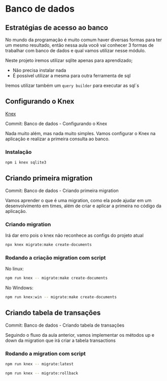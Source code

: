 # Banco de dados

## Estratégias de acesso ao banco

No mundo da programação é muito comum haver diversas formas para ter um mesmo resultado, então nessa aula você vai conhecer 3 formas de trabalhar com banco de dados e qual vamos utilizar nesse módulo.

Neste projeto iremos utilizar sqlite apenas para aprendizado;

- Não precisa instalar nada
- É possível utilizar a mesma para outra ferramenta de sql

Iremos utilizar também um `query builder` para executar as sql´s

## Configurando o Knex

[Knex](https://knexjs.org/)

Commit: Banco de dados - Configurando o Knex

Nada muito além, mas nada muito simples. Vamos configurar o Knex na aplicação e realizar a primeira consulta ao banco.

### Instalação

```bash
npm i knex sqlite3
```

## Criando primeira migration

Commit: Banco de dados - Criando primeira migration

Vamos aprender o que é uma migration, como ela pode ajudar em um desenvolvimento em times, além de criar e aplicar a primeira no código da aplicação.

### Criando migration

Irá dar erro pois o knex não reconhece as configs do projeto atual

```bash
npx knex migrate:make create-documents
```

### Rodando a criação migration com script

No linux:

```bash
npm run knex -- migrate:make create-documents
```

No Windows:

```bash
npm run knex:win -- migrate:make create-documents
```

## Criando tabela de transações

Commit: Banco de dados - Criando tabela de transações

Seguindo o fluxo da aula anterior, vamos implementar os métodos up e down da migration que irá criar a tabela transactions

### Rodando a migration com script

```bash
npm run knex -- migrate:latest
```

```bash
npm run knex -- migrate:rollback
```